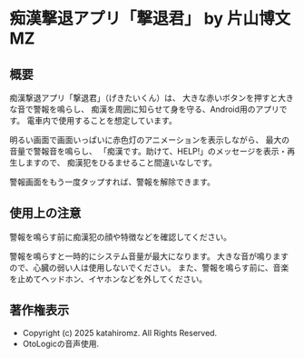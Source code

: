 ﻿# 痴漢撃退アプリ「撃退君」 by 片山博文MZ

## 概要

痴漢撃退アプリ「撃退君」（げきたいくん）は、
大きな赤いボタンを押すと大きな音で警報を鳴らし、
痴漢を周囲に知らせて身を守る、Android用のアプリです。
電車内で使用することを想定しています。

明るい画面で画面いっぱいに赤色灯のアニメーションを表示しながら、
最大の音量で警報音を鳴らし、
「痴漢です。助けて、HELP!」のメッセージを表示・再生しますので、
痴漢犯をひるませること間違いなしです。

警報画面をもう一度タップすれば、警報を解除できます。

## 使用上の注意

警報を鳴らす前に痴漢犯の顔や特徴などを確認してください。

警報を鳴らすと一時的にシステム音量が最大になります。
大きな音が鳴りますので、心臓の弱い人は使用しないでください。
また、警報を鳴らす前に、音楽を止めてヘッドホン、イヤホンなどを外してください。

## 著作権表示

- Copyright (c) 2025 katahiromz. All Rights Reserved.
- OtoLogicの音声使用.
